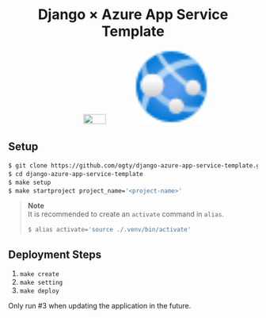 <h1 align="center">Django × Azure App Service Template</h1>

<div align="center">
    <img src="https://icon-library.com/images/django-icon/django-icon-0.jpg" width="30%" height="30%">
    <img src="./app-services.svg" width="30%" height="30%">
</div>

## Setup

```zsh
$ git clone https://github.com/ogty/django-azure-app-service-template.git
$ cd django-azure-app-service-template
$ make setup
$ make startproject project_name='<project-name>'
```

> **Note**  
> It is recommended to create an `activate` command in `alias`.
> ```zsh
> $ alias activate='source ./.venv/bin/activate'
> ```

## Deployment Steps

1. `make create`
2. `make setting`
3. `make deploy`

Only run #3 when updating the application in the future.
